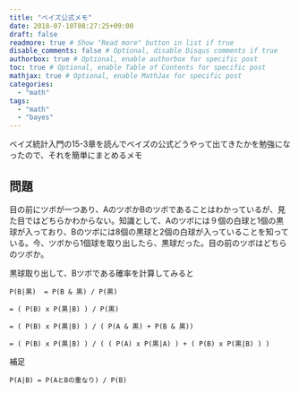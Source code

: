 ```yaml
---
title: "ベイズ公式メモ"
date: 2018-07-10T08:27:25+09:00
draft: false
readmore: true # Show "Read more" button in list if true
disable_comments: false # Optional, disable Disqus comments if true
authorbox: true # Optional, enable authorbox for specific post
toc: true # Optional, enable Table of Contents for specific post
mathjax: true # Optional, enable MathJax for specific post
categories:
  - "math"
tags:
  - "math"
  - "bayes"
---
```



ベイズ統計入門の15-3章を読んでベイズの公式どうやって出てきたかを勉強になったので、それを簡単にまとめるメモ


## 問題
目の前にツボが一つあり、AのツボかBのツボであることはわかっているが、見た目ではどちらかわからない。知識として、Aのツボには９個の白球と1個の黒球が入っており、Bのツボには8個の黒球と2個の白球が入っていることを知っている。今、ツボから1個球を取り出したら、黒球だった。目の前のツボはどちらのツボか。

黒球取り出して、Bツボである確率を計算してみると

```
P(B|黒)  = P(B & 黒) / P(黒) 

= ( P(B) x P(黒|B) ) / P(黒)

= ( P(B) x P(黒|B) ) / ( P(A & 黒) + P(B & 黒))

= ( P(B) x P(黒|B) ) / ( ( P(A) x P(黒|A) ) + ( P(B) x P(黒|B) ) ) 
```

補足

```
P(A|B) = P(AとBの重なり) / P(B)
```

